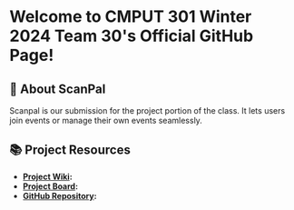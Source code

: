 # Welcome to CMPUT 301 Winter 2024 Team 30's Official GitHub Page!

## 🚀 About ScanPal

Scanpal is our submission for the project portion of the class. It lets users join events or manage their own events seamlessly.

## 📚 Project Resources

- **[Project Wiki](https://github.com/CMPUT301W24T30/ScanPal/wiki):**
- **[Project Board](https://github.com/orgs/CMPUT301W24T30/projects/1):**
- **[GitHub Repository](https://github.com/CMPUT301W24T30/ScanPal):**

